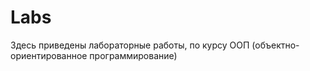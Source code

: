 # Labs 
Здесь приведены лабораторные работы, по курсу ООП (объектно-ориентированное программирование)
